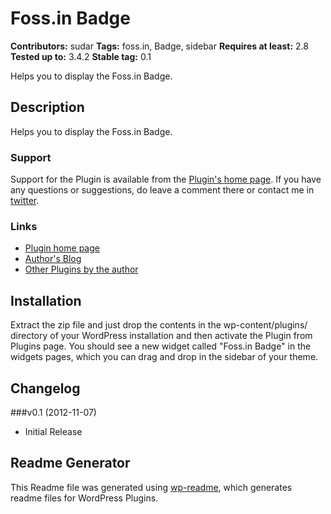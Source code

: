﻿# Foss.in Badge #
**Contributors:** sudar 
**Tags:** foss.in, Badge, sidebar
**Requires at least:** 2.8
**Tested up to:** 3.4.2
**Stable tag:** 0.1

Helps you to display the Foss.in Badge.

## Description ##

Helps you to display the Foss.in Badge.

### Support

Support for the Plugin is available from the [Plugin's home page][1]. If you have any questions or suggestions, do leave a comment there or contact me in [twitter][4].

### Links

*   [Plugin home page][1]
*   [Author's Blog][2]
*   [Other Plugins by the author][3]

[1]: http://sudarmuthu.com/wordpress/fossin-badge
[2]: http://sudarmuthu.com/blog
[3]: http://sudarmuthu.com/wordpress/
[4]: http://twitter.com/sudarmuthu

## Installation ##

Extract the zip file and just drop the contents in the wp-content/plugins/ directory of your WordPress installation and then activate the Plugin from Plugins page. You should see a new widget called "Foss.in Badge" in the widgets pages, which you can drag and drop in the sidebar of your theme.

## Changelog ##

###v0.1 (2012-11-07)

*   Initial Release

## Readme Generator ##

This Readme file was generated using <a href = "http://sudarmuthu.com/wordpress/wp-readme">wp-readme</a>, which generates readme files for WordPress Plugins.
